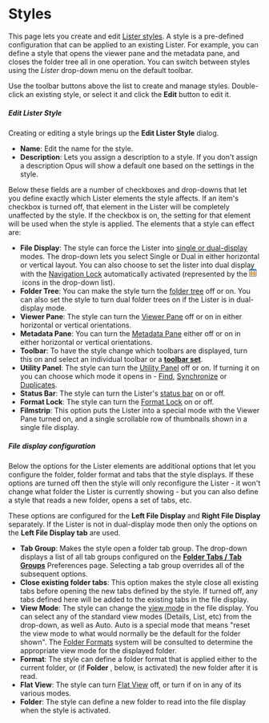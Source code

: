 # Styles

This page lets you create and edit [Lister styles](/Manual/basic_concepts/the_lister/styles.md). A style is a pre-defined configuration that can be applied to an existing Lister. For example, you can define a style that opens the viewer pane and the metadata pane, and closes the folder tree all in one operation. You can switch between styles using the *Lister* drop-down menu on the default toolbar.

Use the toolbar buttons above the list to create and manage styles. Double-click an existing style, or select it and click the **Edit** button to edit it.

##### Edit Lister Style

Creating or editing a style brings up the **Edit Lister Style** dialog.

- **Name**: Edit the name for the style.
- **Description**: Lets you assign a description to a style. If you don't assign a description Opus will show a default one based on the settings in the style.

Below these fields are a number of checkboxes and drop-downs that let you define exactly which Lister elements the style affects. If an item's checkbox is turned off, that element in the Lister will be completely unaffected by the style. If the checkbox is on, the setting for that element will be used when the style is applied. The elements that a style can effect are:

- **File Display**: The style can force the Lister into [single or dual-display](/Manual/basic_concepts/source_and_destination.md) modes. The drop-down lets you select Single or Dual in either horizontal or vertical layout. You can also choose to set the lister into dual display with the [Navigation Lock](/Manual/basic_concepts/the_lister/dual_display/navigation_lock.md) automatically activated (represented by the ![](/Manual/images/media/style_navlock.png) icons in the drop-down list).
- **Folder Tree**: You can make the style turn the [folder tree](/Manual/basic_concepts/the_lister/navigation/folder_tree.md) off or on. You can also set the style to turn dual folder trees on if the Lister is in dual-display mode.
- **Viewer Pane**: The style can turn the [Viewer Pane](/Manual/basic_concepts/the_lister/viewer_pane.md) off or on in either horizontal or vertical orientations.
- **Metadata Pane**: You can turn the [Metadata Pane](/Manual/basic_concepts/the_lister/metadata_pane.md) either off or on in either horizontal or vertical orientations.
- **Toolbar**: To have the style change which toolbars are displayed, turn this on and select an individual toolbar or a **[toolbar set](../toolbars/toolbar_sets.md)**.
- **Utility Panel**: The style can turn the [Utility Panel](/Manual/basic_concepts/the_lister/utility_panel.md) off or on. If turning it on you can choose which mode it opens in - [Find](/Manual/basic_concepts/searching_and_filtering/find_files/README.md), [Synchronize](/Manual/file_operations/copying_moving_and_deleting_files/copying_updated_files/synchronize.md) or [Duplicates](/Manual/additional_functionality/duplicate_file_finder.md).
- **Status Bar**: The style can turn the Lister's [status bar](/Manual/basic_concepts/the_lister/status_bar.md) on or off.
- **Format Lock**: The style can turn the [Format Lock](/Manual/basic_concepts/folder_options/locking_the_format.md) on or off.
- **Filmstrip**: This option puts the Lister into a special mode with the Viewer Pane turned on, and a single scrollable row of thumbnails shown in a single file display.

##### File display configuration

Below the options for the Lister elements are additional options that let you configure the folder, folder format and tabs that the style displays. If these options are turned off then the style will only reconfigure the Lister - it won't change what folder the Lister is currently showing - but you can also define a style that reads a new folder, opens a set of tabs, etc.

These options are configured for the **Left File Display** and **Right File Display** separately. If the Lister is not in dual-display mode then only the options on the **Left File Display tab** are used.

- **Tab Group**: Makes the style open a folder tab group. The drop-down displays a list of all tab groups configured on the **[Folder Tabs / Tab Groups](../folder_tabs/groups.md)** Preferences page. Selecting a tab group overrides all of the subsequent options.
- **Close existing folder tabs**: This option makes the style close all existing tabs before opening the new tabs defined by the style. If turned off, any tabs defined here will be added to the existing tabs in the file display.
- **View Mode**: The style can change the [view mode](/Manual/basic_concepts/the_lister/view_modes.md) in the file display. You can select any of the standard view modes (Details, List, etc) from the drop-down, as well as Auto. Auto is a special mode that means "reset the view mode to what would normally be the default for the folder shown". The [Folder Formats](/Manual/basic_concepts/folder_options/folder_formats.md) system will be consulted to determine the appropriate view mode for the displayed folder.
- **Format**: The style can define a folder format that is applied either to the current folder, or (if **Folder** , below, is activated) the new folder after it is read.
- **Flat View**: The style can turn [Flat View](/Manual/basic_concepts/flat_view.md) off, or turn if on in any of its various modes.
- **Folder**: The style can define a new folder to read into the file display when the style is activated.
